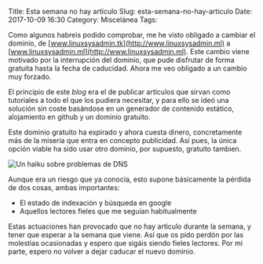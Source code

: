 Title: Esta semana no hay artículo
Slug: esta-semana-no-hay-articulo
Date: 2017-10-09 16:30
Category: Miscelánea
Tags: 



Como algunos habreis podido comprobar, me he visto obligado a cambiar el dominio, de [www.linuxsysadmin.tk](http://www.linuxsysadmin.ml) a [www.linuxsysadmin.ml](http://www.linuxsysadmin.ml). Este cambio viene motivado por la interrupción del dominio, que pude disfrutar de forma gratuita hasta la fecha de caducidad. Ahora me veo obligado a un cambio muy forzado.

El principio de este *blog* era el de publicar artículos que sirvan como tutoriales a todo el que los pudiera necesitar, y para ello se ideó una solución sin coste basándose en un generador de contenido estático, alojamiento en github y un dominio gratuito.

Este dominio gratuito ha expirado y ahora cuesta dinero, concretamente más de la miseria que entra en concepto publicidad. Así pues, la única opción viable ha sido usar otro dominio, por supuesto, gratuito tambien.

![Un haiku sobre problemas de DNS]({static}/images/haiku_dns.jpg)

Aunque era un riesgo que ya conocía, esto supone básicamente la pérdida de dos cosas, ambas importantes:

* El estado de indexación y búsqueda en google
* Aquellos lectores fieles que me seguían habitualmente

Estas actuaciones han provocado que no hay artículo durante la semana, y tener que esperar a la semana que viene. Así que os pido perdón por las molestias ocasionadas y espero que sigáis siendo fieles lectores. Por mi parte, espero no volver a dejar caducar el nuevo dominio.
